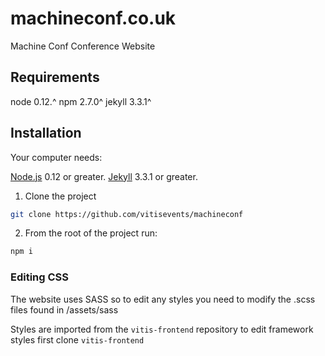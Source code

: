 machineconf.co.uk
==================

Machine Conf Conference Website

## Requirements
node 0.12.^
npm 2.7.0^
jekyll 3.3.1^

## Installation

Your computer needs:

[Node.js](https://nodejs.org/en/) 0.12 or greater.
[Jekyll](https://jekyllrb.com/docs/installation/) 3.3.1 or greater.

1. Clone the project
```bash
git clone https://github.com/vitisevents/machineconf
```
2. From the root of the project run:
```bash
npm i
```

### Editing CSS
The website uses SASS so to edit any styles you need to modify the .scss files found in /assets/sass

Styles are imported from the `vitis-frontend` repository to edit framework styles first clone `vitis-frontend`
